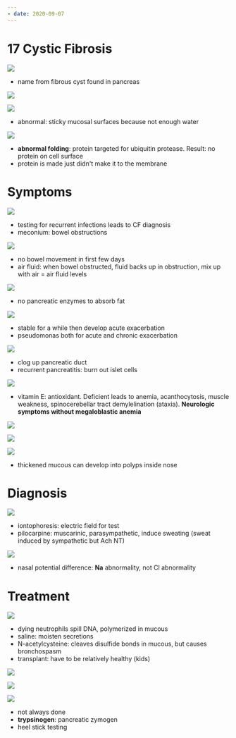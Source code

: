 ```yaml
---
- date: 2020-09-07
---
```


# 17 Cystic Fibrosis

<!-- Cystic fibrosis inheritance, protein mutated, function, mutation -->

![](https://photos.thisispiggy.com/file/wikiFiles/dHQwNmz.jpg)

- name from fibrous cyst found in pancreas

![](https://photos.thisispiggy.com/file/wikiFiles/52MoTKg.jpg)

![](https://photos.thisispiggy.com/file/wikiFiles/erIWHYQ.jpg)

- abnormal: sticky mucosal surfaces because not enough water

![](https://photos.thisispiggy.com/file/wikiFiles/X44Iza4.jpg)

- **abnormal folding**: protein targeted for ubiquitin protease. Result: no protein on cell surface
- protein is made just didn't make it to the membrane

# Symptoms

<!-- CF neonate symptoms -->

![](https://photos.thisispiggy.com/file/wikiFiles/YvxbdGO.jpg)

- testing for recurrent infections leads to CF diagnosis
- meconium: bowel obstructions

![](https://photos.thisispiggy.com/file/wikiFiles/RFNEo4O.jpg)

- no bowel movement in first few days
- air fluid: when bowel obstructed, fluid backs up in obstruction, mix up with air = air fluid levels

<!-- CF pathogenesis and symptoms, lung, GI, liver, reproductive, others -->

![](https://photos.thisispiggy.com/file/wikiFiles/oqIGgrt.jpg)

- no pancreatic enzymes to absorb fat

![](https://photos.thisispiggy.com/file/wikiFiles/PnYdByq.jpg)

- stable for a while then develop acute exacerbation
- pseudomonas both for acute and chronic exacerbation

![](https://photos.thisispiggy.com/file/wikiFiles/oAX3Syp.jpg)

- clog up pancreatic duct
- recurrent pancreatitis: burn out islet cells

![](https://photos.thisispiggy.com/file/wikiFiles/rUefKxZ.jpg)

- vitamin E: antioxidant. Deficient leads to anemia, acanthocytosis, muscle weakness, spinocerebellar tract demylelination (ataxia). **Neurologic symptoms without megaloblastic anemia**

![](https://photos.thisispiggy.com/file/wikiFiles/ToxmHSe.jpg)

![](https://photos.thisispiggy.com/file/wikiFiles/aaj0SfG.jpg)

![](https://photos.thisispiggy.com/file/wikiFiles/Y0A9iBs.jpg)

- thickened mucous can develop into polyps inside nose

# Diagnosis

<!-- CF diagnosis -->

![](https://photos.thisispiggy.com/file/wikiFiles/Hce0gLH.jpg)

- iontophoresis: electric field for test
- pilocarpine: muscarinic, parasympathetic, induce sweating (sweat induced by sympathetic but Ach NT)

![](https://photos.thisispiggy.com/file/wikiFiles/bi5VcgR.jpg)

- nasal potential difference: **Na** abnormality, not Cl abnormality

# Treatment

<!-- CF treatment, prognosis, screening -->

![](https://photos.thisispiggy.com/file/wikiFiles/NwCk9Jo.jpg)

- dying neutrophils spill DNA, polymerized in mucous
- saline: moisten secretions
- N-acetylcysteine: cleaves disulfide bonds in mucous, but causes bronchospasm
- transplant: have to be relatively healthy (kids)

![](https://photos.thisispiggy.com/file/wikiFiles/ArTrA8i.jpg)

![](https://photos.thisispiggy.com/file/wikiFiles/Al2Wo5T.jpg)

![](https://photos.thisispiggy.com/file/wikiFiles/db71zyA.jpg)

- not always done
- **trypsinogen**: pancreatic zymogen
- heel stick testing
